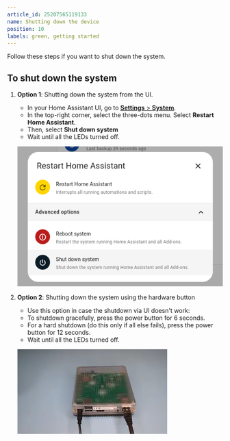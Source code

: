 ```yaml
---
article_id: 25207565119133
name: Shutting down the device
position: 10
labels: green, getting started
---
```


Follow these steps if you want to shut down the system.

## To shut down the system

1. **Option 1**: Shutting down the system from the UI.
   - In your Home Assistant UI, go to [**Settings** > **System**](https://my.home-assistant.io/redirect/system_dashboard/).
   - In the top-right corner, select the three-dots menu. Select **Restart Home Assistant**.
   - Then, select **Shut down system**
   - Wait until all the LEDs turned off.

   ![Image showing the shutdown dialog in the UI](/static/img/green/shutdown_system.png)

2. **Option 2**: Shutting down the system using the hardware button
   - Use this option in case the shutdown via UI doesn't work:
   - To shutdown gracefully, press the power button for 6 seconds.
   - For a hard shutdown (do this only if all else fails), press the power button for 12 seconds.
   - Wait until all the LEDs turned off.

   ![Clip showing where to press the button on the device](/static/img/green/green_reset_power-up_after_sd-insert.webp)
